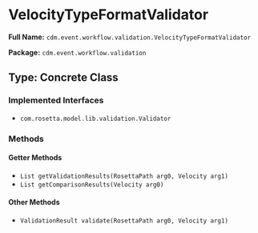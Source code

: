 # VelocityTypeFormatValidator

**Full Name:** `cdm.event.workflow.validation.VelocityTypeFormatValidator`

**Package:** `cdm.event.workflow.validation`

## Type: Concrete Class

### Implemented Interfaces

- `com.rosetta.model.lib.validation.Validator`

### Methods

#### Getter Methods

- `List getValidationResults(RosettaPath arg0, Velocity arg1)`
- `List getComparisonResults(Velocity arg0)`

#### Other Methods

- `ValidationResult validate(RosettaPath arg0, Velocity arg1)`

